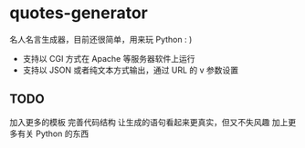 # quotes-generator
名人名言生成器，目前还很简单，用来玩 Python : ) 

- 支持以 CGI 方式在 Apache 等服务器软件上运行
- 支持以 JSON 或者纯文本方式输出，通过 URL 的 v 参数设置

## TODO
加入更多的模板
完善代码结构
让生成的语句看起来更真实，但又不失风趣
加上更多有关 Python 的东西

